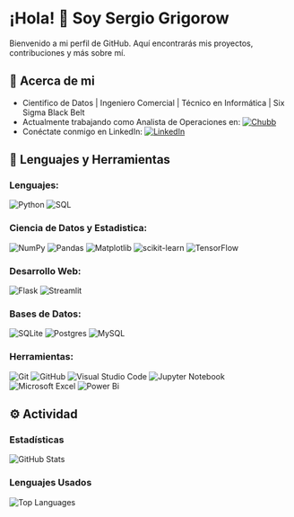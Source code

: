 # ¡Hola! 👋 Soy Sergio Grigorow

Bienvenido a mi perfil de GitHub. Aquí encontrarás mis proyectos, contribuciones y más sobre mí.

## 📝 **Acerca de mi**
- Cientifico de Datos |  Ingeniero Comercial | Técnico en Informática | Six Sigma Black Belt
- Actualmente trabajando como Analista de Operaciones en: [![Chubb](https://img.shields.io/badge/Chubb-004B8D?style=flat&logo=chubb&logoColor=white)](https://www.chubb.com/cl-es/)
- Conéctate conmigo en LinkedIn:  [![LinkedIn](https://img.shields.io/badge/LinkedIn-0A66C2?style=flat&logo=linkedin&logoColor=white)](https://www.linkedin.com/in/sergio-grigorow-la-scalea-1a284133)


## 🔧 **Lenguajes y Herramientas**
### Lenguajes:
![Python](https://img.shields.io/badge/-Python-3776AB?style=for-the-badge&logo=python&logoColor=white)
![SQL](https://img.shields.io/badge/-SQL-4479A1?style=for-the-badge&logo=postgresql&logoColor=white)

### Ciencia de Datos y Estadistica:
![NumPy](https://img.shields.io/badge/numpy-%23013243.svg?style=for-the-badge&logo=numpy&logoColor=white)
![Pandas](https://img.shields.io/badge/pandas-%23150458.svg?style=for-the-badge&logo=pandas&logoColor=white)
![Matplotlib](https://img.shields.io/badge/Matplotlib-%23ffffff.svg?style=for-the-badge&logo=Matplotlib&logoColor=black)
![scikit-learn](https://img.shields.io/badge/scikit--learn-%23F7931E.svg?style=for-the-badge&logo=scikit-learn&logoColor=white)
![TensorFlow](https://img.shields.io/badge/TensorFlow-%23FF6F00.svg?style=for-the-badge&logo=TensorFlow&logoColor=white)

### Desarrollo Web:
![Flask](https://img.shields.io/badge/flask-%23000.svg?style=for-the-badge&logo=flask&logoColor=white)
![Streamlit](https://img.shields.io/badge/Streamlit-FF4B4B?style=for-the-badge&logo=Streamlit&logoColor=white)

### Bases de Datos:
![SQLite](https://img.shields.io/badge/sqlite-%2307405e.svg?style=for-the-badge&logo=sqlite&logoColor=white)
![Postgres](https://img.shields.io/badge/postgres-%23316192.svg?style=for-the-badge&logo=postgresql&logoColor=white)
![MySQL](https://img.shields.io/badge/mysql-%2300f.svg?style=for-the-badge&logo=mysql&logoColor=white)

### Herramientas:
![Git](https://img.shields.io/badge/git-%23F05033.svg?style=for-the-badge&logo=git&logoColor=white)
![GitHub](https://img.shields.io/badge/github-%23121011.svg?style=for-the-badge&logo=github&logoColor=white)
![Visual Studio Code](https://img.shields.io/badge/Visual%20Studio%20Code-0078d7.svg?style=for-the-badge&logo=visual-studio-code&logoColor=white)
![Jupyter Notebook](https://img.shields.io/badge/jupyter-%23FA0F00.svg?style=for-the-badge&logo=jupyter&logoColor=white)
![Microsoft Excel](https://img.shields.io/badge/Microsoft_Excel-217346?style=for-the-badge&logo=microsoft-excel&logoColor=white)
![Power Bi](https://img.shields.io/badge/power_bi-F2C811?style=for-the-badge&logo=powerbi&logoColor=black)

## ⚙️ **Actividad**
### Estadísticas
![GitHub Stats](https://github-readme-stats.vercel.app/api?username=grigorow1974&hide=stars,issues&theme=light)

### Lenguajes Usados
![Top Languages](https://github-readme-stats.vercel.app/api/top-langs?username=grigorow1974&layout=compact&langs_count=8&theme=light)

